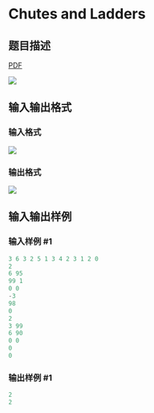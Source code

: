 # Chutes and Ladders

## 题目描述

[problemUrl]: https://uva.onlinejudge.org/index.php?option=com_onlinejudge&Itemid=8&category=8&page=show_problem&problem=588

[PDF](https://uva.onlinejudge.org/external/6/p647.pdf)

![](https://cdn.luogu.com.cn/upload/vjudge_pic/UVA647/c453cc2f55204e923ab30e9a5b211f1a43359911.png)

## 输入输出格式

### 输入格式

![](https://cdn.luogu.com.cn/upload/vjudge_pic/UVA647/82759aa1e5553824a03cdb8af7112b077efe197e.png)

### 输出格式

![](https://cdn.luogu.com.cn/upload/vjudge_pic/UVA647/0ace8ffc5ad4c5aafe195eb37dfa875f08a0912f.png)

## 输入输出样例

### 输入样例 #1

```cpp
3 6 3 2 5 1 3 4 2 3 1 2 0
2
6 95
99 1
0 0
-3
98
0
2
3 99
6 90
0 0
0
0
```


### 输出样例 #1

```cpp
2
2
```


